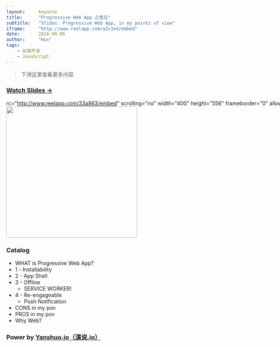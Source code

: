 ```yaml
---
layout:     keynote
title:      "Progressive Web App 之我见"
subtitle:   "Slides: Progressive Web App, in my points of view"
iframe:     "http://www.reelapp.com/a2c1ed/embed"
date:       2016-06-05
author:     "Hux"
tags:
    - 前端开发
    - JavaScript
---
```



> 下滑这里查看更多内容


### [Watch Slides → ](http://reelapp.com/a2c1ed)
<div style="margin: 0px;height: 580px;width:960px;"> 

rc="http://www.reelapp.com/33a863/embed" scrolling="no" width="400" height="556" frameborder="0" allowTransparency="false"></iframe>/div> 
<img src="http://huangxuan.me/pwa-in-my-pov/attach/qrcode.png" width="350" />
### Catalog

- WHAT is Progressive Web App?
- 1 - Installability
- 2 - App Shell
- 3 - Offline
    - SERVICE WORKER! 
- 4 - Re-engageable
    - Push Notification
- CONS in my pov
- PROS in my pov
- Why Web? 


### Power by [Yanshuo.io（演说.io）](http://yanshuo.io)
